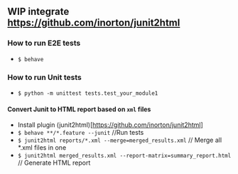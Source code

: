 ## WIP integrate https://github.com/inorton/junit2html

### How to run E2E tests 
- `$ behave`

### How to run Unit tests 
- `$ python -m unittest tests.test_your_module1`

#### Convert Junit to HTML report based on `xml` files
- Install plugin (junit2html)[https://github.com/inorton/junit2html]
- `$ behave **/*.feature --junit` //Run tests
- `$ junit2html reports/*.xml --merge=merged_results.xml` // Merge all *.xml files in one
- `$ junit2html merged_results.xml --report-matrix=summary_report.html` // Generate HTML report
